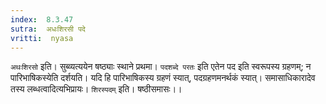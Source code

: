 ```yaml
---
index:  8.3.47
sutra:  अधःशिरसी पदे
vritti:  nyasa
---
```


`अथःशिरसो` इति। सुब्व्यत्ययेन षष्ठ्याः स्थाने प्रथमा। `पदशब्दे परतः` इति एतेन पद इति स्वरूपस्य ग्रहणम्; न पारिभाषिकस्येति दर्शयति। यदि हि पारिभाषिकस्य ग्रहणं स्यात्, पदग्रहणमनर्थकं स्यात्। समासाधिकारादेव तस्य लब्धत्वादित्यभिप्रायः। `शिरस्पदम्` इति। षष्ठीसमासः।।

